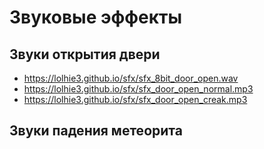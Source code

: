 # Звуковые эффекты
## Звуки открытия двери
- https://lolhie3.github.io/sfx/sfx_8bit_door_open.wav
- https://lolhie3.github.io/sfx/sfx_door_open_normal.mp3
- https://lolhie3.github.io/sfx/sfx_door_open_creak.mp3
## Звуки падения метеорита
